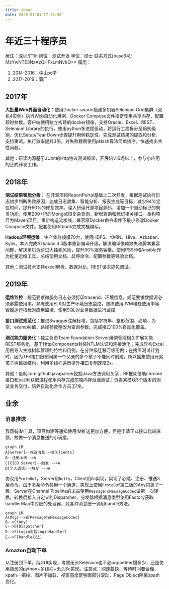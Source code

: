 ```yaml
---
title: about
date: 2020-01-01 17:25:56
---
```


# 年近三十程序员

居住：深圳/广州
岗位：测试开发
学位：硕士
联系方式(base64): MzYwNTE3NzAzQHFxLmNvbQ==
履历：
1. 2014-2016：中山大学
2. 2017-2019：菊厂

## 2017年

**大批量Web界面自动化**：使用Docker swarm搭建多机器Selenium Grid集群（双机4实例）执行Web自动化用例，Docker Compose文件指定使用共享内存、配置超时参数。客户端使用独立构建的docker镜像，支持Oracle、Excel、REST、Selenium Library的执行，使用python多进程驱动，将运行工程拆分至用例级别，优化Setup/Tear Down步骤提升用例稳定性，完成测试结果的提取和分析，支持重试。执行效率提升3倍，对失败截图使用pHash算法简单排序，快速找出共性问题。

其他：研读内源基于JUnit的Http协议测试框架，开展培训6场以上，参与小应用的正式开发工作。

## 2018年

**测试结果智能分析**： 在开源项目ReportPortal基础上二次开发，根据测试执行日志初步判断失败原因，达成日志收集、智能分析、报表生成等目标，减少94%定位时间，提升50%的修复效率。深入研读开源项目源码，增加一个自动标记的聚类功能，使用200+行的MongoDB复杂查询，新增查询和标记相关接口。重构项目为Maven项目，重新构造流水线，兼容原Docker命令条件下最小修改Docker Compose文件。配套使用Gitbook完成文档编写。

**Hadoop环境运维**：生产集群规模70台，使用HDFS、YARN、Hive、Azkaban、Kylin。本人完成Azkaban 3.5版本重新编译升级，解决编译依赖缺失和脚本兼容问题，解决单机负荷过大挂死风险，提升30%服务容量。使用PSSH和Ansible作为批量运维工具，总结使用文档、启停命令、配置参数等经验文档。

其他：测试技术支持excel解析、数据对比、REST请求抓包调试。

## 2019年

**运维监控**：规范要求微服务日志必须打印tracerid、环境信息，规范要求数据源必须暴露使用率。熟练使用ELK对生产环境日志监控，熟练使用JVM堆栈使用率等容器运行指标对应用监控，使用SQL对业务数据进行监控

**接口测试规范化**：推进Swagger注解标准，包括字符串、整形范围、必填、为空、example值，路径参数整改为查询参数。完成接口100%自动化覆盖。

**测试能力服务化**：独立负责Team Foundation Server用例管理相关扩展功能REST服务化。基于HttpComponents封装NTLM认证和连接池化；完成异构Excel用例导入生成树状管理的特性和用例，在分钟级迁移万级用例；在拷贝测试计划时，因为TFS接口限制同属一个父亲的多个孩子不能同时创建，所以抽象使用兄弟孩子树数据结构，利用多线程遍历提升接口复制速度2x。

其他：借助com.github.javaparser挖掘Java方法调用关系；RF框架借助chrome接口和psUtil获取进程使用内存完成前端内存泄漏测试；负责某模块3个版本的测试业务交付，培养自动化合作方员工1名。

## 业余

### 消息推送

我司有IM工具，项目构建等通知使用IM推送更加方便，但是申请正式接口比较麻烦，故做一个消息推送的小玩意。

```mermaid
graph LR
A[Server]--推送消息-->B[Clients]
B--注册上线-->A
C[CICD Server]--触发 -->A
D[个人调试]--触发 -->A
```

协议用`ProtoBuf`，Server用`Netty`，Client用`Go`实现，实现了心跳、注册、推送3条命令。由于多条命令共用一个通道，实现上使用`ProtoBuf`第三版的Any包裹了一层，Server在Channel Pipeline的末端使用`MessageToMessageCodec`做第一次转换，转换后接入自定义的Dispatcher，分发器根据消息类型使用Factory获取handlerMap中对应的处理器，对各种消息统一调用handle方法。

```mermaid
graph LR
A(Msg)-->B[MessageToMessageCodec]
B-->C(Any)
C-->D[Dispatcher]
D-->E(Login对应LoginHandler)
E-->F[handle方法]
```

### Amazon自动下单

从注册到下单，纯GUI实现，考虑无头Selenium也不必puppeteer慢多少，还是使用熟悉的python+多线程+无头Se实现。注意点：网速要快、等待时间要合理、xpath一把梭、图片不加载、视窗高度足够面部分滚动、Page Object隔离xpath变化。

